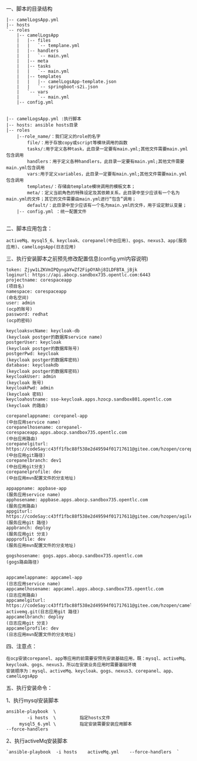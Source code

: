 
一、脚本的目录结构



```
|-- camelLogsApp.yml   
|-- hosts			    
`-- roles
    |-- camelLogsApp
    |   |-- files
    |   |   `-- templane.yml
    |   |-- handlers
    |   |   `-- main.yml
    |   |-- meta
    |   |-- tasks
    |   |   `-- main.yml
    |   |-- templates
    |   |   |-- camelLogsApp-template.json
    |   |   `-- springboot-s2i.json
    |   `-- vars
    |       `-- main.yml
    |-- config.yml

```





```

|-- camelLogsApp.yml :执行脚本
|-- hosts: ansible hosts目录
|-- roles
	|--role_name/：我们定义的role的名字
		file/：用于存放copy或script等模块调用的函数
		tasks/:用于定义各种task，此目录一定要有main.yml;其他文件需要main.yml包含调用
		handlers：用于定义各种handlers，此目录一定要有main.yml;其他文件需要main.yml包含调用
		vars:用于定义variables，此目录一定要有main.yml;其他文件需要main.yml包含调用
		templates/：存储由template模块调用的模板文本；
		meta/：定义当前角色的特殊设定及其依赖关系，此目录中至少应该有一个名为main.yml的文件；其它的文件需要由main.yml进行“包含”调用；
		default/：此目录中至少应该有一个名为main.yml的文件，用于设定默认变量；
	|-- config.yml ：统一配置文件
	
```
	
	
	

二、脚本应用包含：
		
	activeMq、mysql5_6、keycloak、corepanel(中台应用)、gogs、nexus3、app(服务应用)、camelLogsApp(日志应用)
	
	

三、执行安装脚本之前预先修改配置信息(config.yml内容说明)

	token: Zjyw1LZKVmIPQyngaYwZf2FipOYAhj8ILDFBTA_jBjk
	loginurl: https://api.abocp.sandbox735.opentlc.com:6443
	projectname: corespaceapp 																			(项目名) 
	namespace: corespaceapp  																			(命名空间)
	user: admin																							(ocp的账号)
	password: redhat																					(ocp的密码)
	
	keycloaksvcName: keycloak-db      																	(keycloak postger的数据库service name)
	postgerUser: keycloak			  																	(keycloak postger的数据库账号)
	postgerPwd: keycloak			  																	(keycloak postger的数据库密码)
	database: keycloakdb			  																	(keycloak postger的数据库密码)
	keycloakUser: admin				  																	(keycloak 账号)
	keycloakPwd: admin				  																	(keycloak 密码)
	keycloahostname: sso-keycloak.apps.hzocp.sandbox801.opentlc.com   									(keycloak 的路由)
	
	corepanelappname: corepanel-app																		(中台应用service name)
	corepanelhosename: corepanel-corespaceapp.apps.abocp.sandbox735.opentlc.com   						(中台应用路由)
	corepanelgiturl: https://codeSay:c43ff1fbc88f538e2d49594f01717611@gitee.com/hzopen/corepanel.git    (中台应用git路径)
	corepanelbranch: dev1     																			(中台应用git分支)
	corepanelprofile: dev	  																			(中台应用mvn配置文件的分支地址)

	appappname: appbase-app     																		(服务应用service name)
	apphosename: appbase.apps.abocp.sandbox735.opentlc.com												(服务应用路由)
	appgiturl: https://codeSay:c43ff1fbc88f538e2d49594f01717611@gitee.com/hzopen/agileintegration		(服务应用git 路径)
	appbranch: deploy      																				(服务应用git 分支)
	appprofile: dev	  																			        (服务应用mvn配置文件的分支地址)
	
	gogshosename: gogs.apps.abocp.sandbox735.opentlc.com										        (gogs路由路径)			
	
	
	appcamelappname: appcamel-app     																    (日志应用service name)
	appcamelhosename: appcamel.apps.abocp.sandbox735.opentlc.com									    (日志应用路由)
	appcamelgiturl: https://codeSay:c43ff1fbc88f538e2d49594f01717611@gitee.com/hzopen/camel-activemq.git(日志应用git 路径)
	appcamelbranch: deploy      																		(日志应用git 分支)
	appcamelprofile: dev  																			    (日志应用mvn配置文件的分支地址)


四、注意点：

	在ocp安装corepanel、app等应用的前需要安预先安装基础应用，既：mysql、activeMq、keycloak、gogs、nexus3，所以在安装业务应用时需要基础环境
	安装顺序为：mysql、activeMq、keycloak、gogs、nexus3、corepanel、app、camelLogsApp

五、执行安装命令：

1、执行mysql安装脚本
				              
	ansible-playbook  \
        	-i hosts  \         指定hosts文件     
	     mysql5_6.yml \    	    指定安装需要安装应用脚本 
	--force-handlers  
	

2、执行activeMq安装脚本

    `ansible-playbook  -i hosts    activeMq.yml    --force-handlers  `

